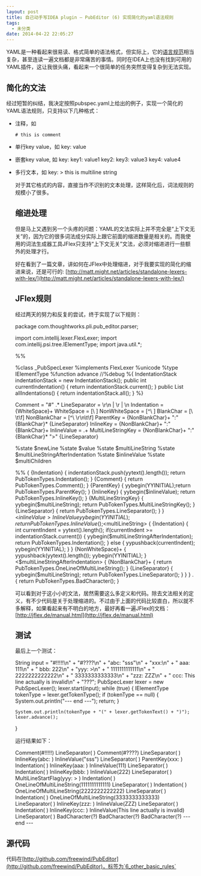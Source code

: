 ```yaml
---
layout: post
title: 自己动手写IDEA plugin – PubEditor (6) 实现简化的yaml语法规则
tags:
  - 未分类
date: 2014-04-22 22:05:27
---
```


YAML是一种看起来很易读、格式简单的语法格式，但实际上，它的[语言规范](www.yaml.org/spec/1.2/spec.html)相当复杂，甚至连读一遍文档都是非常痛苦的事情。同时在IDEA上也没有找到可用的YAML插件，这让我很头痛，看起来一个很简单的任务突然变得复杂到无法实现。

## 简化的文法

经过短暂的纠结，我决定按照pubspec.yaml上给出的例子，实现一个简化的YAML语法规则，只支持以下几种格式：

*   注释，如

        # this is comment
    
*   单行key value，如
    key: value
    
*   嵌套key value, 如
    key:
      key1: value1
      key2:
        key3: value3
        key4: value4
    
*   多行文本，如
    key: >
      this is
      multiline
      string
    

    对于其它格式的内容，直接当作不识别的文本处理，这样简化后，词法规则的规模小了很多。

    ## 缩进处理

    但是马上又遇到另一个头疼的问题：YAML的文法实际上并不完全是“上下文无关”的，因为它的很多词法成分实际上跟它前面的缩进数量是相关的。而我使用的词法生成器工具JFlex只支持“上下文无关”文法，必须对缩进进行一些额外的处理才行。

    好在看到了一篇文章，讲如何在JFlex中处理缩进，对于我要实现的简化的缩进来说，还是可行的: [http://matt.might.net/articles/standalone-lexers-with-lex/](http://matt.might.net/articles/standalone-lexers-with-lex/)

    ## JFlex规则

    经过两天的努力和反复的尝试，终于实现了以下规则：

    package com.thoughtworks.pli.pub_editor.parser;

    import com.intellij.lexer.FlexLexer;
    import com.intellij.psi.tree.IElementType;
    import java.util.*;

    %%

    %class _PubSpecLexer
    %implements FlexLexer
    %unicode
    %type IElementType
    %function advance
    //%debug
    %{
    IndentationStack indentationStack = new IndentationStack();
    public int currentIndentation() { return indentationStack.current(); }
    public List<Integer> allIndentations() { return indentationStack.all(); }
    %}

    Comment = "#" .*
    LineSeparator = \r\n | \r | \n
    Indentation = {WhiteSpace}+
    WhiteSpace = [\ ]
    NonWhiteSpace = [^\ ]
    BlankChar = [\ \t\f]
    NonBlankChar = [^\ \r\n\t\f]
    ParentKey = {NonBlankChar}+ ":" {BlankChar}* {LineSeparator}
    InlineKey = {NonBlankChar}+ ":" {BlankChar}+
    InlineValue = .+
    MultiLineStringKey = {NonBlankChar}+ ":" {BlankChar}* ">" {LineSeparator}

    %state $newLine
    %state $value
    %state $multiLineString
    %state $multiLineStringAfterIndentation
    %state $inlineValue
    %state $multiChildren

    %%
    <YYINITIAL> {
        {Indentation}    { indentationStack.push(yytext().length()); return PubTokenTypes.Indentation(); }
        {Comment}        { return PubTokenTypes.Comment(); }
        {ParentKey}      { yybegin(YYINITIAL);return PubTokenTypes.ParentKey(); }
        {InlineKey}      { yybegin($inlineValue); return PubTokenTypes.InlineKey(); }
        {MultiLineStringKey} { yybegin($multiLineString); return PubTokenTypes.MultiLineStringKey(); }
        {LineSeparator}  { return PubTokenTypes.LineSeparator(); }
    }
    <$inlineValue> {
        {InlineValue}    { yybegin(YYINITIAL); return PubTokenTypes.InlineValue(); }
    }
    <$multiLineString> {
        {Indentation}    {
                             int currentIndent = yytext().length();
                             if(currentIndent >= indentationStack.current()) {
                             yybegin($multiLineStringAfterIndentation);
                                 return PubTokenTypes.Indentation();
                             } else {
                                 yypushback(currentIndent);
                                 yybegin(YYINITIAL);
                             }
                         }
        {NonWhiteSpace}+ { yypushback(yytext().length()); yybegin(YYINITIAL); }
        <$multiLineStringAfterIndentation> {
            {NonBlankChar}+ {  return PubTokenTypes.OneLineOfMultiLineString(); }
            {LineSeparator} {  yybegin($multiLineString); return PubTokenTypes.LineSeparator(); }
        }
    }
    .                    { return PubTokenTypes.BadCharacter(); }
    

    可以看到对于这小小的文法，居然需要这么多定义和代码。除去文法相关的定义，有不少代码是关于处理缩进的。不过由于上面的代码比较直白，所以就不多解释，如果看起来有不明白的地方，最好再看一遍JFlex的文档：[http://jflex.de/manual.html](http://jflex.de/manual.html)

    ## 测试

    最后上一个测试：

    String input = "#!!!!!\n" +
            "#????\n" +
            "abc: \"sss\"\n" +
            "xxx:\n" +
            "  aaa: 111\n" +
            "  bbb: 222\n" +
            "yyy: >\n" +
            "  1111111111111\n" +
            "    2222222222222\n" +
            "  3333333333333\n" +
            "zzz: ZZZ\n" +
            "  ccc: This line actually is invalid\n" +
            "???";
    PubSpecLexer lexer = new PubSpecLexer();
    lexer.start(input);
    while (true) {
        IElementType tokenType = lexer.getTokenType();
        if (tokenType == null) {
            System.out.println("--- end ---");
            return;
        }

        System.out.println(tokenType + "(" + lexer.getTokenText() + ")");
        lexer.advance();
    }
    

    运行结果如下：

    Comment(#!!!!!)
    LineSeparator(
    )
    Comment(#????)
    LineSeparator(
    )
    InlineKey(abc: )
    InlineValue("sss")
    LineSeparator(
    )
    ParentKey(xxx:
    )
    Indentation(  )
    InlineKey(aaa: )
    InlineValue(111)
    LineSeparator(
    )
    Indentation(  )
    InlineKey(bbb: )
    InlineValue(222)
    LineSeparator(
    )
    MultiLineStartFlag(yyy: >
    )
    Indentation(  )
    OneLineOfMultiLineString(1111111111111)
    LineSeparator(
    )
    Indentation(    )
    OneLineOfMultiLineString(2222222222222)
    LineSeparator(
    )
    Indentation(  )
    OneLineOfMultiLineString(3333333333333)
    LineSeparator(
    )
    InlineKey(zzz: )
    InlineValue(ZZZ)
    LineSeparator(
    )
    Indentation(  )
    InlineKey(ccc: )
    InlineValue(This line actually is invalid)
    LineSeparator(
    )
    BadCharacter(?)
    BadCharacter(?)
    BadCharacter(?)
    --- end ---

## 源代码

代码在[http://github.com/freewind/PubEditor](http://github.com/freewind/PubEditor)，标签为`6_other_basic_rules`